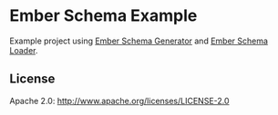 # Ember Schema Example

Example project using [Ember Schema Generator](https://github.com/marcus-nl/ember-schema-generator) and [Ember Schema Loader](https://github.com/marcus-nl/ember-schema-loader).

## License

Apache 2.0: http://www.apache.org/licenses/LICENSE-2.0
